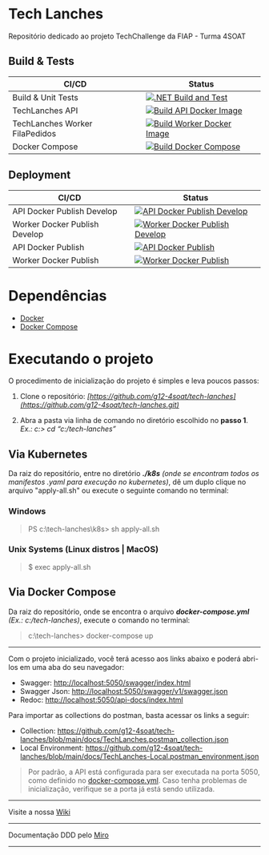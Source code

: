 # Tech Lanches

Repositório dedicado ao projeto TechChallenge da FIAP - Turma 4SOAT

## Build & Tests
| CI/CD | Status |
| --- | --- | 
| Build & Unit Tests | [![.NET Build and Test](https://github.com/g12-4soat/tech-lanches/actions/workflows/build-tests.yml/badge.svg)](https://github.com/g12-4soat/tech-lanches/actions/workflows/build-tests.yml)
| TechLanches API | [![Build API Docker Image](https://github.com/g12-4soat/tech-lanches/actions/workflows/dockerfile-api-build-ci.yml/badge.svg)](https://github.com/g12-4soat/tech-lanches/actions/workflows/dockerfile-api-build-ci.yml)
| TechLanches Worker FilaPedidos | [![Build Worker Docker Image](https://github.com/g12-4soat/tech-lanches/actions/workflows/dockerfile-worker-build-ci.yml/badge.svg)](https://github.com/g12-4soat/tech-lanches/actions/workflows/dockerfile-worker-build-ci.yml)
| Docker Compose | [![Build Docker Compose](https://github.com/g12-4soat/tech-lanches/actions/workflows/docker-compose-build-ci.yml/badge.svg)](https://github.com/g12-4soat/tech-lanches/actions/workflows/docker-compose-build-ci.yml)

## Deployment
| CI/CD | Status |
| --- | --- | 
| API Docker Publish Develop | [![API Docker Publish Develop](https://github.com/g12-4soat/tech-lanches/actions/workflows/docker-publish-api-develop.yml/badge.svg)](https://github.com/g12-4soat/tech-lanches/actions/workflows/docker-publish-api-develop.yml) | 
| Worker Docker Publish Develop | [![Worker Docker Publish Develop](https://github.com/g12-4soat/tech-lanches/actions/workflows/docker-publish-worker-develop.yml/badge.svg)](https://github.com/g12-4soat/tech-lanches/actions/workflows/docker-publish-worker-develop.yml) | 
| API Docker Publish | [![API Docker Publish](https://github.com/g12-4soat/tech-lanches/actions/workflows/docker-publish-api.yml/badge.svg)](https://github.com/g12-4soat/tech-lanches/actions/workflows/docker-publish-api.yml) | 
| Worker Docker Publish | [![Worker Docker Publish](https://github.com/g12-4soat/tech-lanches/actions/workflows/docker-publish-worker.yml/badge.svg)](https://github.com/g12-4soat/tech-lanches/actions/workflows/docker-publish-worker.yml) | 

# Dependências
- [Docker](https://docs.docker.com/desktop/)
- [Docker Compose](https://docs.docker.com/compose/install/)

# Executando o projeto

O procedimento de inicialização do projeto é simples e leva poucos passos: 

1. Clone o repositório: _[https://github.com/g12-4soat/tech-lanches](https://github.com/g12-4soat/tech-lanches.git)_
 
1. Abra a pasta via linha de comando no diretório escolhido no **passo 1**. _Ex.: c:\> cd “c:/tech-lanches”_

## Via Kubernetes
Da raiz do repositório, entre no diretório _**./k8s**_ _(onde se encontram todos os manifestos .yaml para execução no kubernetes)_, dê um duplo clique no arquivo "apply-all.sh" ou execute o seguinte comando no terminal:

### Windows 
> PS c:\tech-lanches\k8s> sh apply-all.sh

### Unix Systems (Linux distros | MacOS)
> $ exec apply-all.sh

## Via Docker Compose

Da raiz do repositório, onde se encontra o arquivo _**docker-compose.yml**_ _(Ex.: c:/tech-lanches)_, execute o comando no terminal:
> c:\tech-lanches> docker-compose up

---

Com o projeto inicializado, você terá acesso aos links abaixo e poderá abri-los em uma aba do seu navegador:

- Swagger: [http://localhost:5050/swagger/index.html](http://localhost:5050/swagger/index.html)
- Swagger Json: [http://localhost:5050/swagger/v1/swagger.json](http://localhost:5050/swagger/v1/swagger.json)  
- Redoc: [http://localhost:5050/api-docs/index.html](http://localhost:5050/api-docs/index.html)

Para importar as collections do postman, basta acessar os links a seguir:
- Collection: https://github.com/g12-4soat/tech-lanches/blob/main/docs/TechLanches.postman_collection.json
- Local Environment: https://github.com/g12-4soat/tech-lanches/blob/main/docs/TechLanches-Local.postman_environment.json

> Por padrão, a API está configurada para ser executada na porta 5050, como definido no [docker-compose.yml](https://github.com/g12-4soat/tech-lanches/blob/main/docker-compose.yml). Caso tenha problemas de inicialização, verifique se a porta já está sendo utilizada.

---

Visite a nossa [Wiki](https://github.com/g12-4soat/tech-lanches/wiki)

---

Documentação DDD pelo [Miro](https://miro.com/app/board/uXjVModCVvo=/?share_link_id=379818088124)

---
